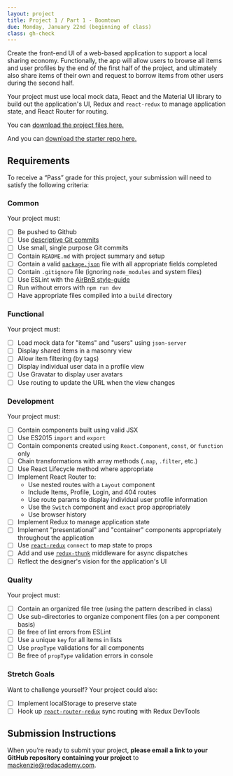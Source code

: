 ```yaml
---
layout: project
title: Project 1 / Part 1 - Boomtown
due: Monday, January 22nd (beginning of class)
class: gh-check
---
```


Create the front-end UI of a web-based application to support a local sharing economy. Functionally, the app will allow users to browse all items and user profiles by the end of the first half of the project, and ultimately also share items of their own and request to borrow items from other users during the second half.

Your project must use local mock data, React and the Material UI library to build out the application's UI, Redux and `react-redux` to manage application state, and React Router for routing.

You can [download the project files here.](https://s3-us-west-2.amazonaws.com/red-adp/project-files/project-01.zip)

And you can [download the starter repo here.](https://github.com/redacademy/boomtown-starter)

## Requirements

To receive a “Pass” grade for this project, your submission will need to satisfy the following criteria:

### Common

Your project must:

* [ ] Be pushed to Github
* [ ] Use [descriptive Git commits](http://chris.beams.io/posts/git-commit/)
* [ ] Use small, single purpose Git commits
* [ ] Contain `README.md` with project summary and setup
* [ ] Contain a valid [`package.json`](http://browsenpm.org/package.json) file with all appropriate fields completed
* [ ] Contain `.gitignore` file (ignoring `node_modules` and system files)
* [ ] Use ESLint with the [AirBnB style-guide](https://github.com/airbnb/javascript)
* [ ] Run without errors with `npm run dev`
* [ ] Have appropriate files compiled into a `build` directory

### Functional

Your project must:

* [ ] Load mock data for "items" and "users" using `json-server`
* [ ] Display shared items in a masonry view
* [ ] Allow item filtering (by tags)
* [ ] Display individual user data in a profile view
* [ ] Use Gravatar to display user avatars
* [ ] Use routing to update the URL when the view changes

### Development

Your project must:

* [ ] Contain components built using valid JSX
* [ ] Use ES2015 `import` and `export`
* [ ] Contain components created using `React.Component`, `const`, or `function` only
* [ ] Chain transformations with array methods (`.map`, `.filter`, etc.)
* [ ] Use React Lifecycle method where appropriate
* [ ] Implement React Router to:
  * Use nested routes with a `Layout` component
  * Include Items, Profile, Login, and 404 routes
  * Use route params to display individual user profile information
  * Use the `Switch` component and `exact` prop appropriately
  * Use browser history
* [ ] Implement Redux to manage application state
* [ ] Implement "presentational" and "container" components appropriately throughout the application
* [ ] Use [`react-redux`](https://github.com/reactjs/react-redux) `connect` to map state to props
* [ ] Add and use [`redux-thunk`](https://github.com/gaearon/redux-thunk) middleware for async dispatches
* [ ] Reflect the designer's vision for the application's UI

### Quality

Your project must:

* [ ] Contain an organized file tree (using the pattern described in class)
* [ ] Use sub-directories to organize component files (on a per component basis)
* [ ] Be free of lint errors from ESLint
* [ ] Use a unique `key` for all items in lists
* [ ] Use `propType` validations for all components
* [ ] Be free of `propType` validation errors in console

### Stretch Goals

Want to challenge yourself? Your project could also:

* [ ] Implement localStorage to preserve state
* [ ] Hook up [`react-router-redux`](https://github.com/ReactTraining/react-router/tree/master/packages/react-router-redux) sync routing with Redux DevTools

## Submission Instructions

When you’re ready to submit your project, **please email a link to your GitHub repository containing your project** to mackenzie@redacademy.com.
